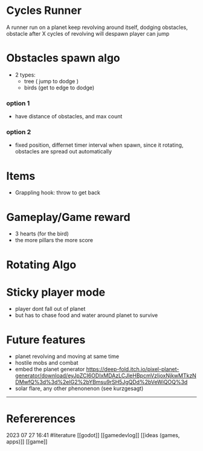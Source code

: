 # Cycles Runner 
A runner run on a planet keep revolving around itself, dodging obstacles, obstacle after X cycles of revolving will despawn
player can jump

# Obstacles spawn algo
- 2 types: 
	- tree ( jump to dodge ) 
	-  birds (get to edge to dodge) 
### option 1 
- have distance of obstacles, and max count
### option 2 
- fixed position, differnet timer interval when spawn, since it rotating, obstacles are spread out automatically

# Items 
- Grappling hook: throw to get back 

# Gameplay/Game reward
- 3 hearts (for the bird)
- the more pillars the more score

# Rotating Algo


# Sticky player mode 
- player dont fall out of planet
- but has to chase food and water around planet to survive


# Future features
- planet revolving and moving at same time
- hostile mobs and combat 
- embed the planet generator 
https://deep-fold.itch.io/pixel-planet-generator/download/eyJpZCI6ODIxMDAzLCJleHBpcmVzIjoxNjkwMTkzNDMwfQ%3d%3d%2eIG2%2bYBmsu9rSH5JgQDd%2bVeWiQOQ%3d
- solar flare, any other phenonenon (see kurzgesagt)

--- 
# Refererences 




2023 07 27 16:41
#literature [[godot]] [[gamedevlog]] [[ideas (games, apps)]] [[game]]
